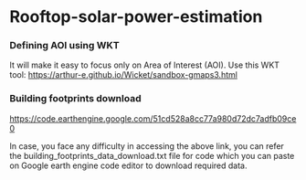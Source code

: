 # Rooftop-solar-power-estimation

### Defining AOI using WKT
It will make it easy to focus only on Area of Interest (AOI). Use this WKT tool: https://arthur-e.github.io/Wicket/sandbox-gmaps3.html

### Building footprints download
https://code.earthengine.google.com/51cd528a8cc77a980d72dc7adfb09ce0

In case, you face any difficulty in accessing the above link, you can refer the building_footprints_data_download.txt file for code which you can paste on Google earth engine code editor to download required data.

